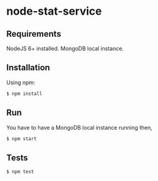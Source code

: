 # node-stat-service

## Requirements 

NodeJS 6+ installed.
MongoDB local instance.

## Installation

Using npm:

```bash
$ npm install
```

## Run

You have to have a MongoDB local instance running then, 

```bash
$ npm start
```

## Tests

```bash
$ npm test
```
